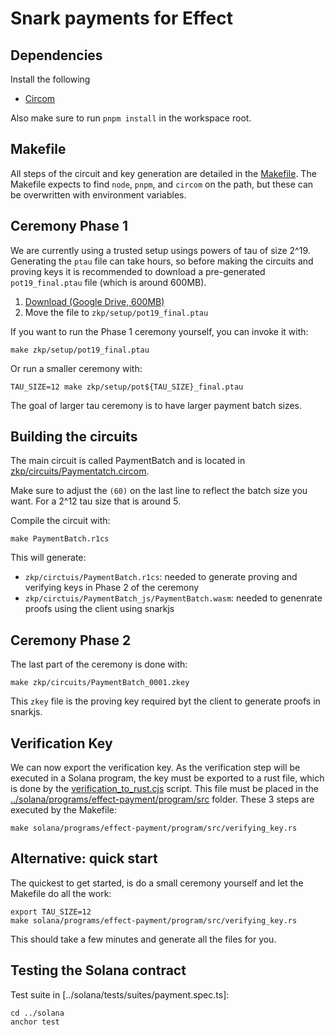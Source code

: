 # Snark payments for Effect

## Dependencies

Install the following

- [Circom](https://docs.circom.io/getting-started/installation/)

Also make sure to run `pnpm install` in the workspace root.

## Makefile

All steps of the circuit and key generation are detailed in the
[Makefile](../Makefile). The Makefile expects to find `node`, `pnpm`,
and `circom` on the path, but these can be overwritten with
environment variables.


## Ceremony Phase 1

We are currently using a trusted setup usings powers of tau of size
2^19. Generating the `ptau` file can take hours, so before making the
circuits and proving keys it is recommended to download a
pre-generated `pot19_final.ptau` file (which is around 600MB).

1. [Download (Google Drive, 600MB)](https://drive.google.com/file/d/19fUwW1jIyYtQAsNbX8uk3hmYJ1fg79ux/view?usp=drive_link)
2. Move the file to `zkp/setup/pot19_final.ptau`

If you want to run the Phase 1 ceremony yourself, you can invoke it
with:

```
make zkp/setup/pot19_final.ptau
```

Or run a smaller ceremony with:

```
TAU_SIZE=12 make zkp/setup/pot${TAU_SIZE}_final.ptau
```

The goal of larger tau ceremony is to have larger payment batch sizes.

## Building the circuits

The main circuit is called PaymentBatch and is located in
[zkp/circuits/Paymentatch.circom](zkp/circuits/Paymentatch.circom).

Make sure to adjust the `(60)` on the last line to reflect the batch
size you want. For a 2^12 tau size that is around 5.

Compile the circuit with:

```
make PaymentBatch.r1cs
```

This will generate:

- `zkp/circtuis/PaymentBatch.r1cs`: needed to generate proving and
  verifying keys in Phase 2 of the ceremony
- `zkp/circtuis/PaymentBatch_js/PaymentBatch.wasm`: needed to
  genenrate proofs using the client using snarkjs
  
## Ceremony Phase 2

The last part of the ceremony is done with:

```
make zkp/circuits/PaymentBatch_0001.zkey
```

This `zkey` file is the proving key required byt the client to
generate proofs in snarkjs.

## Verification Key

We can now export the verification key. As the verification step will
be executed in a Solana program, the key must be exported to a rust
file, which is done by the
[verification_to_rust.cjs](verification_to_rust.cjs) script. This file
must be placed in the
[../solana/programs/effect-payment/program/src](../solana/programs/effect-payment/program/src)
folder. These 3 steps are executed by the Makefile:

```
make solana/programs/effect-payment/program/src/verifying_key.rs
```

## Alternative: quick start

The quickest to get started, is do a small ceremony yourself and let
the Makefile do all the work:

```
export TAU_SIZE=12
make solana/programs/effect-payment/program/src/verifying_key.rs
```

This should take a few minutes and generate all the files for you.

## Testing the Solana contract

Test suite in [../solana/tests/suites/payment.spec.ts]:

```
cd ../solana
anchor test
```
